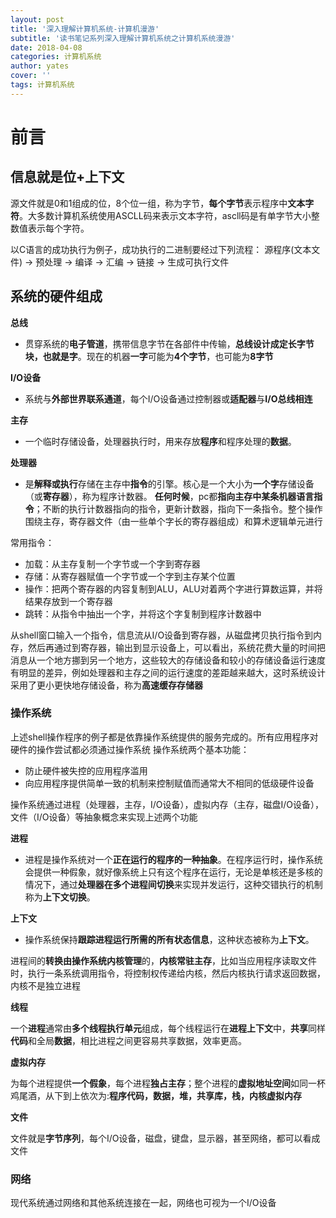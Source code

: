 ```yaml
---
layout: post
title: '深入理解计算机系统-计算机漫游'
subtitle: '读书笔记系列深入理解计算机系统之计算机系统漫游'
date: 2018-04-08
categories: 计算机系统
author: yates
cover: ''
tags: 计算机系统
---
```


# 前言

## 信息就是位+上下文
源文件就是0和1组成的位，8个位一组，称为字节，**每个字节**表示程序中**文本字符**。大多数计算机系统使用ASCLL码来表示文本字符，ascll码是有单字节大小整数值表示每个字符。

以C语言的成功执行为例子，成功执行的二进制要经过下列流程：
源程序(文本文件) -> 预处理 -> 编译 -> 汇编 -> 链接 -> 生成可执行文件

## 系统的硬件组成

**总线**

- 贯穿系统的**电子管道**，携带信息字节在各部件中传输，**总线设计成定长字节块，也就是字**。现在的机器**一字**可能为**4个字节**，也可能为**8字节**

**I/O设备**

- 系统与**外部世界联系通道**，每个I/O设备通过控制器或**适配器**与**I/O总线相连**

**主存**

- 一个临时存储设备，处理器执行时，用来存放**程序**和程序处理的**数据**。

**处理器**

- 是**解释或执行**存储在主存中**指令**的引擎。核心是一个大小为**一个字**存储设备（或**寄存器**），称为程序计数器。
**任何时候**，pc都**指向主存中某条机器语言指令**；不断的执行计数器指向的指令，更新计数器，指向下一条指令。整个操作围绕主存，寄存器文件（由一些单个字长的寄存器组成）和算术逻辑单元进行

常用指令：

- 加载：从主存复制一个字节或一个字到寄存器
- 存储：从寄存器赋值一个字节或一个字到主存某个位置
- 操作：把两个寄存器的内容复制到ALU，ALU对着两个字进行算数运算，并将结果存放到一个寄存器
- 跳转：从指令中抽出一个字，并将这个字复制到程序计数器中

从shell窗口输入一个指令，信息流从I/O设备到寄存器，从磁盘拷贝执行指令到内存，然后再通过到寄存器，输出到显示设备上，可以看出，系统花费大量的时间把消息从一个地方挪到另一个地方，这些较大的存储设备和较小的存储设备运行速度有明显的差异，例如处理器和主存之间的运行速度的差距越来越大，这时系统设计采用了更小更快地存储设备，称为**高速缓存存储器**

### 操作系统
上述shell操作程序的例子都是依靠操作系统提供的服务完成的。所有应用程序对硬件的操作尝试都必须通过操作系统
操作系统两个基本功能：
- 防止硬件被失控的应用程序滥用
- 向应用程序提供简单一致的机制来控制赋值而通常大不相同的低级硬件设备

操作系统通过进程（处理器，主存，I/O设备），虚拟内存（主存，磁盘I/O设备），文件（I/O设备）等抽象概念来实现上述两个功能

**进程**

- 进程是操作系统对一个**正在运行的程序的一种抽象**。在程序运行时，操作系统会提供一种假象，就好像系统上只有这个程序在运行，无论是单核还是多核的情况下，通过**处理器在多个进程间切换**来实现并发运行，这种交错执行的机制称为**上下文切换**。

**上下文**

- 操作系统保持**跟踪进程运行所需的所有状态信息**，这种状态被称为**上下文**。

进程间的**转换由操作系统内核管理**的，**内核常驻主存**，比如当应用程序读取文件时，执行一条系统调用指令，将控制权传递给内核，然后内核执行请求返回数据，内核不是独立进程

**线程**

一个**进程**通常由**多个线程执行单元**组成，每个线程运行在**进程上下文**中，**共享**同样**代码**和全局**数据**，相比进程之间更容易共享数据，效率更高。

**虚拟内存**

为每个进程提供**一个假象**，每个进程**独占主存**；整个进程的**虚拟地址空间**如同一杯鸡尾酒，从下到上依次为:**程序代码，数据，堆，共享库，栈，内核虚拟内存**

**文件**

文件就是**字节序列**，每个I/O设备，磁盘，键盘，显示器，甚至网络，都可以看成文件 

### 网络
现代系统通过网络和其他系统连接在一起，网络也可视为一个I/O设备
